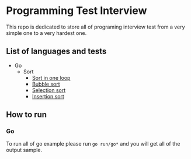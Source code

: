 # Programming Test Interview

This repo is dedicated to store all of programing interview test from a very simple one to a very hardest one.

## List of languages and tests

- Go
  - Sort
    - [Sort in one loop](https://github.com/insomnius/programming-test-interview/blob/master/go/sort-in-one-loop.go)
    - [Bubble sort](https://github.com/insomnius/programming-test-interview/blob/master/go/bubble-sort.go)
    - [Selection sort](https://github.com/insomnius/programming-test-interview/blob/master/go/selection-sort.go)
    - [Insertion sort](https://github.com/insomnius/programming-test-interview/blob/master/go/insertion-sort.go)

## How to run

### Go

To run all of go example please run `go run/go*` and you will get all of the output sample.